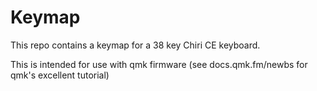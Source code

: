 # Keymap

This repo contains a keymap for a 38 key Chiri CE keyboard.

This is intended for use with qmk firmware (see docs.qmk.fm/newbs for qmk's excellent tutorial)
